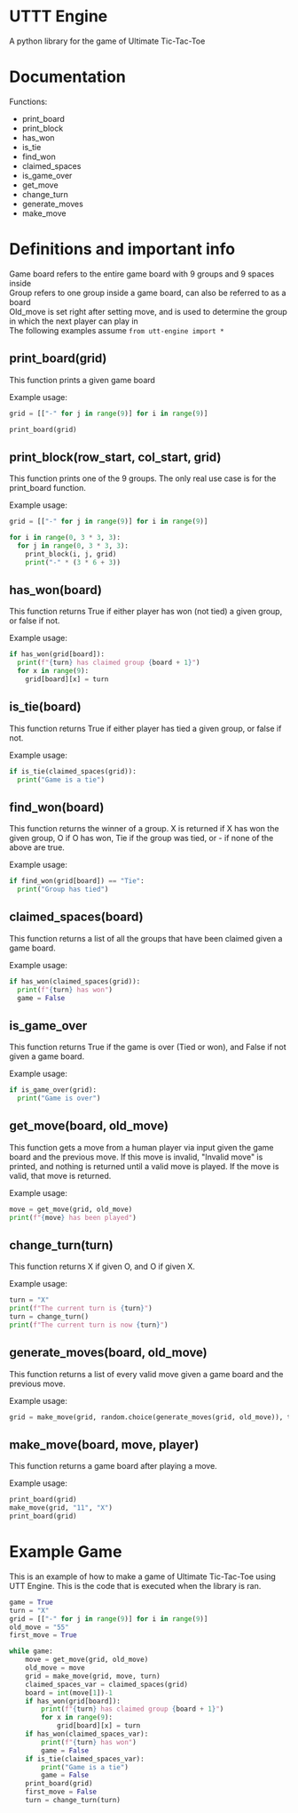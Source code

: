 # UTTT Engine
A python library for the game of Ultimate Tic-Tac-Toe

# Documentation
Functions:
- print_board
- print_block
- has_won
- is_tie
- find_won
- claimed_spaces
- is_game_over
- get_move
- change_turn
- generate_moves
- make_move

# Definitions and important info
Game board refers to the entire game board with 9 groups and 9 spaces inside\
Group refers to one group inside a game board, can also be referred to as a board\
Old_move is set right after setting move, and is used to determine the group in which the next player can play in\
The following examples assume `from utt-engine import *`

## print_board(grid)
This function prints a given game board

Example usage:
```python
grid = [["-" for j in range(9)] for i in range(9)]

print_board(grid)
```

## print_block(row_start, col_start, grid)
This function prints one of the 9 groups. The only real use case is for the print_board function.

Example usage:
```python
grid = [["-" for j in range(9)] for i in range(9)]

for i in range(0, 3 * 3, 3):
  for j in range(0, 3 * 3, 3):
    print_block(i, j, grid)
    print("-" * (3 * 6 + 3))
```

## has_won(board)
This function returns True if either player has won (not tied) a given group, or false if not.

Example usage:  
```python
if has_won(grid[board]):
  print(f"{turn} has claimed group {board + 1}")
  for x in range(9):
    grid[board][x] = turn
```

## is_tie(board)
This function returns True if either player has tied a given group, or false if not.  

Example usage:
```python
if is_tie(claimed_spaces(grid)):
  print("Game is a tie")
```

## find_won(board)
This function returns the winner of a group. X is returned if X has won the given group, O if O has won, Tie if the group was tied, or - if none of the above are true.

Example usage:
```python
if find_won(grid[board]) == "Tie":
  print("Group has tied")
```

## claimed_spaces(board)
This function returns a list of all the groups that have been claimed given a game board.

Example usage:
```python
if has_won(claimed_spaces(grid)):
  print(f"{turn} has won")
  game = False
```

## is_game_over
This function returns True if the game is over (Tied or won), and False if not given a game board.

Example usage:
```python
if is_game_over(grid):
  print("Game is over")
```

## get_move(board, old_move)
This function gets a move from a human player via input given the game board and the previous move. If this move is invalid, "Invalid move" is printed, and nothing is returned until a valid move is played. If the move is valid, that move is returned.

Example usage:
```python
move = get_move(grid, old_move)
print(f"{move} has been played")
```

## change_turn(turn)
This function returns X if given O, and O if given X.

Example usage:
```python
turn = "X"
print(f"The current turn is {turn}")
turn = change_turn()
print(f"The current turn is now {turn}")
```

## generate_moves(board, old_move)
This function returns a list of every valid move given a game board and the previous move.

Example usage:
```python
grid = make_move(grid, random.choice(generate_moves(grid, old_move)), turn)
```

## make_move(board, move, player)
This function returns a game board after playing a move.

Example usage:
```python
print_board(grid)
make_move(grid, "11", "X")
print_board(grid)
```

# Example Game
This is an example of how to make a game of Ultimate Tic-Tac-Toe using UTT Engine. This is the code that is executed when the library is ran.

```python
game = True
turn = "X"
grid = [["-" for j in range(9)] for i in range(9)]
old_move = "55"
first_move = True

while game:
    move = get_move(grid, old_move)
    old_move = move
    grid = make_move(grid, move, turn)
    claimed_spaces_var = claimed_spaces(grid)
    board = int(move[1])-1
    if has_won(grid[board]):
        print(f"{turn} has claimed group {board + 1}")
        for x in range(9):
            grid[board][x] = turn
    if has_won(claimed_spaces_var):
        print(f"{turn} has won")
        game = False
    if is_tie(claimed_spaces_var):
        print("Game is a tie")
        game = False
    print_board(grid)
    first_move = False
    turn = change_turn(turn)
```
